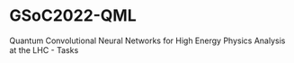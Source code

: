 # GSoC2022-QML
Quantum Convolutional Neural Networks for High Energy Physics Analysis at the LHC - Tasks
